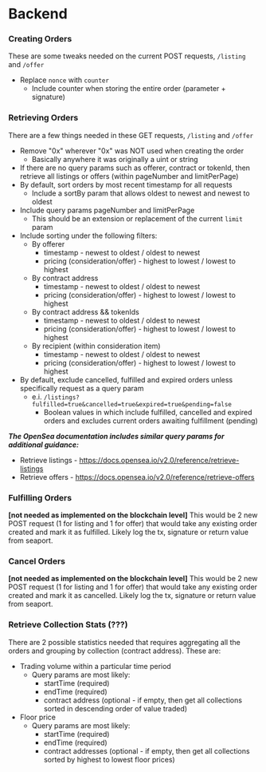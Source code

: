 # Backend



### Creating Orders

These are some tweaks needed on the current POST requests, `/listing` and `/offer`

* Replace `nonce` with `counter`
  * Include counter when storing the entire order (parameter + signature)

### Retrieving Orders

There are a few things needed in these GET requests, `/listing` and `/offer`

* Remove "0x" wherever "0x" was NOT used when creating the order
  * Basically anywhere it was originally a uint or string
* If there are no query params such as offerer, contract or tokenId, then retrieve all listings or offers (within pageNumber and limitPerPage)
* By default, sort orders by most recent timestamp for all requests
  * Include a sortBy param that allows oldest to newest and newest to oldest
* Include query params pageNumber and limitPerPage
  * This should be an extension or replacement of the current `limit` param
* Include sorting under the following filters:
  * By offerer
    * timestamp - newest to oldest / oldest to newest
    * pricing (consideration/offer) - highest to lowest / lowest to highest
  * By contract address
    * timestamp - newest to oldest / oldest to newest
    * pricing (consideration/offer) - highest to lowest / lowest to highest
  * By contract address && tokenIds
    * timestamp - newest to oldest / oldest to newest
    * pricing (consideration/offer) - highest to lowest / lowest to highest
  * By recipient (within consideration item)
    * timestamp - newest to oldest / oldest to newest
    * pricing (consideration/offer) - highest to lowest / lowest to highest
* By default, exclude cancelled, fulfilled and expired orders unless specifically request as a query param
  * e.i. `/listings?fulfilled=true&cancelled=true&expired=true&pending=false`
    * Boolean values in which include fulfilled, cancelled and expired orders and excludes current orders awaiting fulfillment (pending)

_**The OpenSea documentation includes similar query params for additional guidance:**_

* Retrieve listings - https://docs.opensea.io/v2.0/reference/retrieve-listings
* Retrieve offers - https://docs.opensea.io/v2.0/reference/retrieve-offers

### Fulfilling Orders

**\[not needed as implemented on the blockchain level]** This would be 2 new POST request (1 for listing and 1 for offer) that would take any existing order created and mark it as fulfilled. Likely log the tx, signature or return value from seaport.

### Cancel Orders

**\[not needed as implemented on the blockchain level]** This would be 2 new POST request (1 for listing and 1 for offer) that would take any existing order created and mark it as cancelled. Likely log the tx, signature or return value from seaport.

### Retrieve Collection Stats (???)

There are 2 possible statistics needed that requires aggregating all the orders and grouping by collection (contract address). These are:

* Trading volume within a particular time period
  * Query params are most likely:
    * startTime (required)
    * endTime (required)
    * contract address (optional - if empty, then get all collections sorted in descending order of value traded)
* Floor price
  * Query params are most likely:
    * startTime (required)
    * endTime (required)
    * contract addresses (optional - if empty, then get all collections sorted by highest to lowest floor prices)
